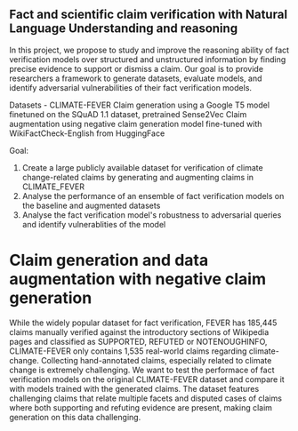 ## Fact and scientific claim verification with Natural Language Understanding and reasoning
In this project, we propose to study and improve the reasoning ability of fact verification models over structured and unstructured information by finding precise evidence to support or dismiss a claim. Our goal is to provide researchers a framework to generate datasets, evaluate models, and identify adversarial vulnerabilities of their fact verification models.

Datasets - CLIMATE-FEVER
Claim generation using a Google T5 model finetuned on the SQuAD 1.1 dataset, pretrained Sense2Vec
Claim augmentation using negative claim generation model fine-tuned with WikiFactCheck-English from HuggingFace

Goal:
1.  Create a large publicly available dataset for verification of climate change-related claims by generating and augmenting claims in CLIMATE_FEVER
2.  Analyse the performance of an ensemble of fact verification models on the baseline and augmented datasets
3.  Analyse the fact verification model's robustness to adversarial queries and identify vulnerablities of the model 


# Claim generation and data augmentation with negative claim generation
While the widely popular dataset for fact verification, FEVER has 185,445 claims manually verified against the introductory sections of Wikipedia pages and classified as SUPPORTED, REFUTED or NOTENOUGHINFO, CLIMATE-FEVER only contains 1,535 real-world claims regarding climate-change. Collecting hand-annotated claims, especially related to climate change is extremely challenging. We want to test the performace of fact verification models on the original CLIMATE-FEVER dataset and compare it with models trained with the generated claims. The dataset features challenging claims that relate multiple facets and disputed cases of claims where both supporting and refuting evidence are present, making claim generation on this data challenging.

